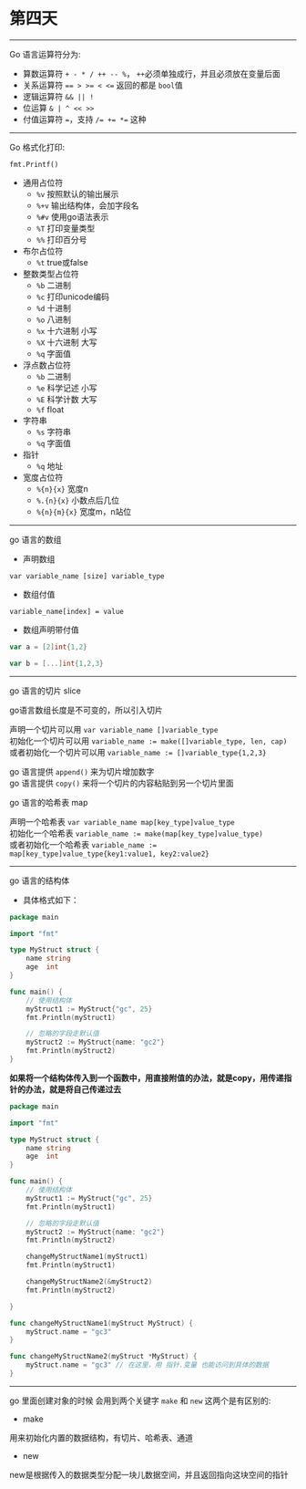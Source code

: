 # 第四天

---

Go 语言运算符分为:

* 算数运算符 `+ - * / ++ -- %`， `++`必须单独成行，并且必须放在变量后面
* 关系运算符 `== > >= < <=` 返回的都是 `bool`值
* 逻辑运算符 `&& || !` 
* 位运算 `& | ^ << >>`
* 付值运算符 `=`，支持 `/= += *=` 这种

---

Go 格式化打印:    

`fmt.Printf()`
* 通用占位符    
    * `%v` 按照默认的输出展示
    * `%+v` 输出结构体，会加字段名
    * `%#v` 使用go语法表示
    * `%T` 打印变量类型
    * `%%` 打印百分号
* 布尔占位符
    * `%t` true或false
* 整数类型占位符
    * `%b` 二进制
    * `%c` 打印unicode编码
    * `%d` 十进制
    * `%o` 八进制
    * `%x` 十六进制 小写
    * `%X` 十六进制 大写
    * `%q` 字面值
* 浮点数占位符
    * `%b` 二进制
    * `%e` 科学记述 小写
    * `%E` 科学计数 大写
    * `%f` float
* 字符串
    * `%s` 字符串
    * `%q` 字面值
* 指针
    * `%q` 地址
* 宽度占位符
    * `%{n}{x}` 宽度n
    * `%.{n}{x}` 小数点后几位
    * `%{n}{m}{x}` 宽度m，n站位

---

go 语言的数组
 
* 声明数组

`var variable_name [size] variable_type`

* 数组付值

`variable_name[index] = value`

* 数组声明带付值

```go
var a = [2]int{1,2}

var b = [...]int{1,2,3}
```
--- 

go 语言的切片 slice    

go语言数组长度是不可变的，所以引入切片       

声明一个切片可以用 `var variable_name []variable_type`        
初始化一个切片可以用 `variable_name := make([]variable_type, len, cap)`    
或者初始化一个切片可以用 `variable_name := []variable_type{1,2,3}`    

go 语言提供 `append()` 来为切片增加数字    
go 语言提供 `copy()` 来将一个切片的内容粘贴到另一个切片里面     
 
go 语言的哈希表 map    

声明一个哈希表 `var variable_name map[key_type]value_type`    
初始化一个哈希表  `variable_name := make(map[key_type]value_type)`    
或者初始化一个哈希表 `variable_name := map[key_type]value_type{key1:value1, key2:value2}`    

---

go 语言的结构体

* 具体格式如下：

```go
package main

import "fmt"

type MyStruct struct {
	name string
	age  int
}

func main() {
	// 使用结构体
	myStruct1 := MyStruct{"gc", 25}
	fmt.Println(myStruct1)

	// 忽略的字段走默认值
	myStruct2 := MyStruct{name: "gc2"}
	fmt.Println(myStruct2)
}
```

**如果将一个结构体传入到一个函数中，用直接附值的办法，就是copy，用传递指针的办法，就是将自己传递过去**

```go
package main

import "fmt"

type MyStruct struct {
	name string
	age  int
}

func main() {
	// 使用结构体
	myStruct1 := MyStruct{"gc", 25}
	fmt.Println(myStruct1)

	// 忽略的字段走默认值
	myStruct2 := MyStruct{name: "gc2"}
	fmt.Println(myStruct2)

	changeMyStructName1(myStruct1)
	fmt.Println(myStruct1)

	changeMyStructName2(&myStruct2)
	fmt.Println(myStruct2)

}

func changeMyStructName1(myStruct MyStruct) {
	myStruct.name = "gc3"
}

func changeMyStructName2(myStruct *MyStruct) {
	myStruct.name = "gc3" // 在这里，用 指针.变量 也能访问到具体的数据
}
```
---
go 里面创建对象的时候 会用到两个关键字 `make` 和 `new` 这两个是有区别的:    

* make

用来初始化内置的数据结构，有切片、哈希表、通道

* new

new是根据传入的数据类型分配一块儿数据空间，并且返回指向这块空间的指针

